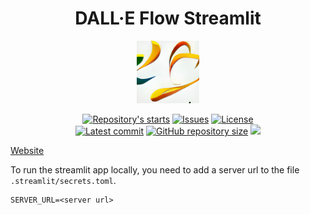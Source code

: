 <h1 align="center"> DALL·E Flow Streamlit </h1>

<p align="center">
    <img src="res/logo.png" width="100" height="100">
</p>

<p align="center">
    <a href="https://github.com/tom-doerr/dalle_flow_streamlit/stargazers"
        ><img
            src="https://img.shields.io/github/stars/tom-doerr/dalle_flow_streamlit?colorA=2c2837&colorB=c9cbff&style=for-the-badge&logo=starship style=flat-square"
            alt="Repository's starts"
    /></a>
    <a href="https://github.com/tom-doerr/dalle_flow_streamlit/issues"
        ><img
            src="https://img.shields.io/github/issues-raw/tom-doerr/dalle_flow_streamlit?colorA=2c2837&colorB=f2cdcd&style=for-the-badge&logo=starship style=flat-square"
            alt="Issues"
    /></a>
    <a href="https://github.com/tom-doerr/dalle_flow_streamlit/blob/master/LICENSE"
        ><img
            src="https://img.shields.io/github/license/tom-doerr/dalle_flow_streamlit?colorA=2c2837&colorB=b5e8e0&style=for-the-badge&logo=starship style=flat-square"
            alt="License"
    /><br />
    <a href="https://github.com/tom-doerr/dalle_flow_streamlit/commits/master"
        ><img
            src="https://img.shields.io/github/last-commit/tom-doerr/dalle_flow_streamlit/master?colorA=2c2837&colorB=ddb6f2&style=for-the-badge&logo=starship style=flat-square"
            alt="Latest commit"
    /></a>
    <a href="https://github.com/tom-doerr/dalle_flow_streamlit"
        ><img
            src="https://img.shields.io/github/repo-size/tom-doerr/dalle_flow_streamlit?colorA=2c2837&colorB=89DCEB&style=for-the-badge&logo=starship style=flat-square"
            alt="GitHub repository size"
    /></a>

   <img src="https://badges.pufler.dev/visits/tom-doerr/dalle_flow_streamlit?style=for-the-badge&color=96CDFB&logoColor=white&labelColor=302D41"/>

[Website](https://share.streamlit.io/tom-doerr/dalle_flow_streamlit/main)

To run the streamlit app locally, you need to add a server url to the file
`.streamlit/secrets.toml`.
```
SERVER_URL=<server url>
```



